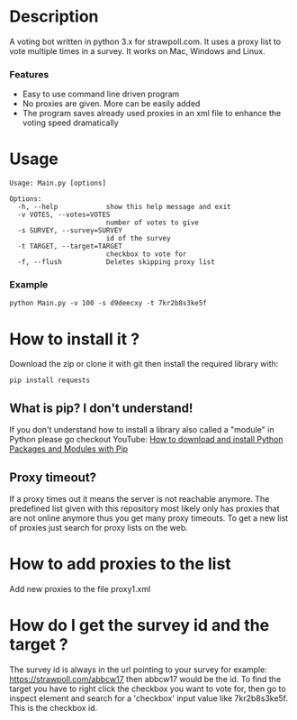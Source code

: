 # Description
A voting bot written in python 3.x for strawpoll.com. It uses a proxy list to vote multiple times in a survey.
It works on Mac, Windows and Linux.

### Features
- Easy to use command line driven program
- No proxies are given. More can be easily added
- The program saves already used proxies in an xml file to enhance the voting speed dramatically

# Usage
```
Usage: Main.py [options]

Options:
  -h, --help            show this help message and exit
  -v VOTES, --votes=VOTES
                        number of votes to give
  -s SURVEY, --survey=SURVEY
                        id of the survey
  -t TARGET, --target=TARGET
                        checkbox to vote for
  -f, --flush           Deletes skipping proxy list
```

### Example
```
python Main.py -v 100 -s d9deecxy -t 7kr2b8s3ke5f

```

# How to install it ?
Download the zip or clone it with git then install the required library with:
```
pip install requests
```

## What is pip? I don't understand!
If you don't understand how to install a library also called a "module" in Python please go checkout YouTube: 
[How to download and install Python Packages and Modules with Pip](https://www.youtube.com/watch?v=jnpC_Ib_lbc)

## Proxy timeout?
If a proxy times out it means the server is not reachable anymore. The predefined list given with this repository most likely only has
proxies that are not online anymore thus you get many proxy timeouts. To get a new list of proxies just search for proxy lists on the web. 

# How to add proxies to the list
Add new proxies to the file proxy1.xml

# How do I get the survey id and the target ?
The survey id is always in the url pointing to your survey for example: https://strawpoll.com/abbcw17 then abbcw17 would be the id.
To find the target you have to right click the checkbox you want to vote for, then go to inspect element and search for a
'checkbox' input value like 7kr2b8s3ke5f. This is the checkbox id.
